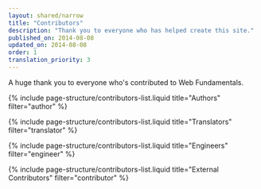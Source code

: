 ```yaml
---
layout: shared/narrow
title: "Contributors"
description: "Thank you to everyone who has helped create this site."
published_on: 2014-08-08
updated_on: 2014-08-08
order: 1
translation_priority: 3
---
```


<p class="center">A huge thank you to everyone who's contributed to Web Fundamentals.</p>

{% include page-structure/contributors-list.liquid title="Authors" filter="author" %}

{% include page-structure/contributors-list.liquid title="Translators" filter="translator" %}

{% include page-structure/contributors-list.liquid title="Engineers" filter="engineer" %}

{% include page-structure/contributors-list.liquid title="External Contributors" filter="contributor" %}
